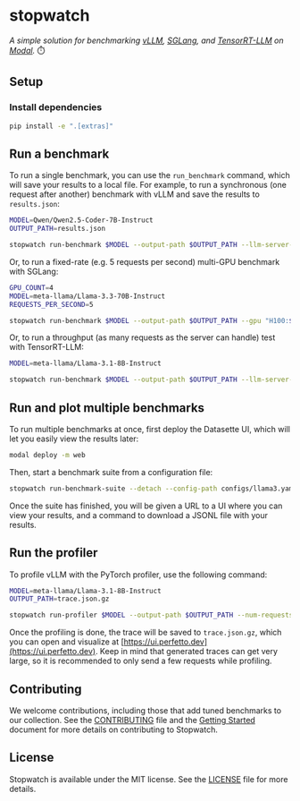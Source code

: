 # stopwatch

_A simple solution for benchmarking [vLLM](https://docs.vllm.ai/en/latest/), [SGLang](https://docs.sglang.ai/), and [TensorRT-LLM](https://github.com/NVIDIA/TensorRT-LLM) on [Modal](https://modal.com/)._ ⏱️

## Setup

### Install dependencies

```bash
pip install -e ".[extras]"
```

## Run a benchmark

To run a single benchmark, you can use the `run_benchmark` command, which will save your results to a local file.
For example, to run a synchronous (one request after another) benchmark with vLLM and save the results to `results.json`:

```bash
MODEL=Qwen/Qwen2.5-Coder-7B-Instruct
OUTPUT_PATH=results.json

stopwatch run-benchmark $MODEL --output-path $OUTPUT_PATH --llm-server-type vllm
```

Or, to run a fixed-rate (e.g. 5 requests per second) multi-GPU benchmark with SGLang:

```bash
GPU_COUNT=4
MODEL=meta-llama/Llama-3.3-70B-Instruct
REQUESTS_PER_SECOND=5

stopwatch run-benchmark $MODEL --output-path $OUTPUT_PATH --gpu "H100:$GPU_COUNT" --model $MODEL --llm-server-type sglang --rate-type constant --rate $REQUESTS_PER_SECOND --llm-server-config "{\"extra_args\": [\"--tp-size\", \"$GPU_COUNT\"]}"
```

Or, to run a throughput (as many requests as the server can handle) test with TensorRT-LLM:

```bash
MODEL=meta-llama/Llama-3.1-8B-Instruct

stopwatch run-benchmark $MODEL --output-path $OUTPUT_PATH --llm-server-type tensorrt-llm --rate-type throughput
```

## Run and plot multiple benchmarks

To run multiple benchmarks at once, first deploy the Datasette UI, which will let you easily view the results later:

```bash
modal deploy -m web
```

Then, start a benchmark suite from a configuration file:

```bash
stopwatch run-benchmark-suite --detach --config-path configs/llama3.yaml
```

Once the suite has finished, you will be given a URL to a UI where you can view your results, and a command to download a JSONL file with your results.

## Run the profiler

To profile vLLM with the PyTorch profiler, use the following command:

```bash
MODEL=meta-llama/Llama-3.1-8B-Instruct
OUTPUT_PATH=trace.json.gz

stopwatch run-profiler $MODEL --output-path $OUTPUT_PATH --num-requests 10
```

Once the profiling is done, the trace will be saved to `trace.json.gz`, which you can open and visualize at [https://ui.perfetto.dev](https://ui.perfetto.dev).
Keep in mind that generated traces can get very large, so it is recommended to only send a few requests while profiling.

## Contributing

We welcome contributions, including those that add tuned benchmarks to our collection.
See the [CONTRIBUTING](/CONTRIBUTING.md) file and the [Getting Started](https://github.com/modal-labs/stopwatch/wiki/Getting-Started) document for more details on contributing to Stopwatch.

## License

Stopwatch is available under the MIT license. See the [LICENSE](/LICENSE.md) file for more details.
